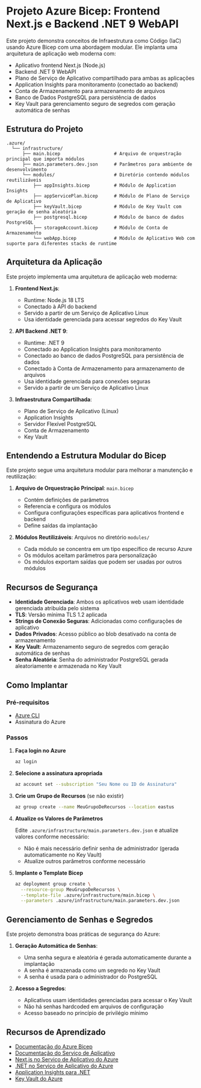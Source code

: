 # Projeto Azure Bicep: Frontend Next.js e Backend .NET 9 WebAPI

Este projeto demonstra conceitos de Infraestrutura como Código (IaC) usando Azure Bicep com uma abordagem modular. Ele implanta uma arquitetura de aplicação web moderna com:

- Aplicativo frontend Next.js (Node.js)
- Backend .NET 9 WebAPI
- Plano de Serviço de Aplicativo compartilhado para ambas as aplicações
- Application Insights para monitoramento (conectado ao backend)
- Conta de Armazenamento para armazenamento de arquivos
- Banco de Dados PostgreSQL para persistência de dados
- Key Vault para gerenciamento seguro de segredos com geração automática de senhas

## Estrutura do Projeto

```
.azure/
  └── infrastructure/
      ├── main.bicep                    # Arquivo de orquestração principal que importa módulos
      ├── main.parameters.dev.json      # Parâmetros para ambiente de desenvolvimento
      └── modules/                      # Diretório contendo módulos reutilizáveis
          ├── appInsights.bicep         # Módulo de Application Insights
          ├── appServicePlan.bicep      # Módulo de Plano de Serviço de Aplicativo
          ├── keyVault.bicep            # Módulo de Key Vault com geração de senha aleatória
          ├── postgresql.bicep          # Módulo de banco de dados PostgreSQL
          ├── storageAccount.bicep      # Módulo de Conta de Armazenamento
          └── webApp.bicep              # Módulo de Aplicativo Web com suporte para diferentes stacks de runtime
```

## Arquitetura da Aplicação

Este projeto implementa uma arquitetura de aplicação web moderna:

1. **Frontend Next.js**:
   - Runtime: Node.js 18 LTS
   - Conectado à API do backend
   - Servido a partir de um Serviço de Aplicativo Linux
   - Usa identidade gerenciada para acessar segredos do Key Vault

2. **API Backend .NET 9**:
   - Runtime: .NET 9
   - Conectado ao Application Insights para monitoramento
   - Conectado ao banco de dados PostgreSQL para persistência de dados
   - Conectado à Conta de Armazenamento para armazenamento de arquivos
   - Usa identidade gerenciada para conexões seguras
   - Servido a partir de um Serviço de Aplicativo Linux

3. **Infraestrutura Compartilhada**:
   - Plano de Serviço de Aplicativo (Linux)
   - Application Insights
   - Servidor Flexível PostgreSQL
   - Conta de Armazenamento
   - Key Vault

## Entendendo a Estrutura Modular do Bicep

Este projeto segue uma arquitetura modular para melhorar a manutenção e reutilização:

1. **Arquivo de Orquestração Principal**: `main.bicep`
   - Contém definições de parâmetros
   - Referencia e configura os módulos
   - Configura configurações específicas para aplicativos frontend e backend
   - Define saídas da implantação

2. **Módulos Reutilizáveis**: Arquivos no diretório `modules/`
   - Cada módulo se concentra em um tipo específico de recurso Azure
   - Os módulos aceitam parâmetros para personalização
   - Os módulos exportam saídas que podem ser usadas por outros módulos

## Recursos de Segurança

- **Identidade Gerenciada**: Ambos os aplicativos web usam identidade gerenciada atribuída pelo sistema
- **TLS**: Versão mínima TLS 1.2 aplicada
- **Strings de Conexão Seguras**: Adicionadas como configurações de aplicativo
- **Dados Privados**: Acesso público ao blob desativado na conta de armazenamento
- **Key Vault**: Armazenamento seguro de segredos com geração automática de senhas
- **Senha Aleatória**: Senha do administrador PostgreSQL gerada aleatoriamente e armazenada no Key Vault

## Como Implantar

### Pré-requisitos

- [Azure CLI](https://docs.microsoft.com/pt-br/cli/azure/install-azure-cli)
- Assinatura do Azure

### Passos

1. **Faça login no Azure**

   ```bash
   az login
   ```

2. **Selecione a assinatura apropriada**

   ```bash
   az account set --subscription "Seu Nome ou ID de Assinatura"
   ```

3. **Crie um Grupo de Recursos** (se não existir)

   ```bash
   az group create --name MeuGrupoDeRecursos --location eastus
   ```

4. **Atualize os Valores de Parâmetros**

   Edite `.azure/infrastructure/main.parameters.dev.json` e atualize valores conforme necessário:
   - Não é mais necessário definir senha de administrador (gerada automaticamente no Key Vault)
   - Atualize outros parâmetros conforme necessário

5. **Implante o Template Bicep**

   ```bash
   az deployment group create \
     --resource-group MeuGrupoDeRecursos \
     --template-file .azure/infrastructure/main.bicep \
     --parameters .azure/infrastructure/main.parameters.dev.json
   ```

## Gerenciamento de Senhas e Segredos

Este projeto demonstra boas práticas de segurança do Azure:

1. **Geração Automática de Senhas**:
   - Uma senha segura e aleatória é gerada automaticamente durante a implantação
   - A senha é armazenada como um segredo no Key Vault
   - A senha é usada para o administrador do PostgreSQL

2. **Acesso a Segredos**:
   - Aplicativos usam identidades gerenciadas para acessar o Key Vault
   - Não há senhas hardcoded em arquivos de configuração
   - Acesso baseado no princípio de privilégio mínimo

## Recursos de Aprendizado

- [Documentação do Azure Bicep](https://docs.microsoft.com/pt-br/azure/azure-resource-manager/bicep/)
- [Documentação do Serviço de Aplicativo](https://docs.microsoft.com/pt-br/azure/app-service/)
- [Next.js no Serviço de Aplicativo do Azure](https://docs.microsoft.com/pt-br/azure/app-service/quickstart-nodejs)
- [.NET no Serviço de Aplicativo do Azure](https://docs.microsoft.com/pt-br/azure/app-service/quickstart-dotnetcore)
- [Application Insights para .NET](https://docs.microsoft.com/pt-br/azure/azure-monitor/app/asp-net-core)
- [Key Vault do Azure](https://docs.microsoft.com/pt-br/azure/key-vault/)